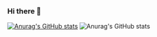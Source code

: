 ### Hi there 👋

<!--
**APRO716/APRO716** is a ✨ _special_ ✨ repository because its `README.md` (this file) appears on your GitHub profile.

Here are some ideas to get you started:

- 🔭 I’m currently working on
- 🌱 I’m currently learning
- 👯 I’m looking to collaborate on
- 🤔 I’m looking for help with
- 💬 Ask me about
- 📫 How to reach me:
- 😄 Pronouns:
- ⚡ Fun fact:
-->

[![Anurag's GitHub stats](https://github-readme-stats.vercel.app/api?username=APRO716)](https://github.com/anuraghazra/github-readme-stats)
![Anurag's GitHub stats](https://github-readme-stats.vercel.app/api?username=APRO716&show_icons=true)

